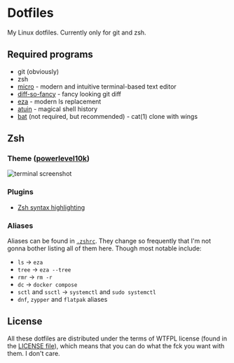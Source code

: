 # Dotfiles
My Linux dotfiles. Currently only for git and zsh.

## Required programs
- git (obviously)
- zsh
- [micro](https://github.com/zyedidia/micro) - modern and intuitive terminal-based text editor
- [diff-so-fancy](https://github.com/so-fancy/diff-so-fancy) - fancy looking git diff
- [eza](https://github.com/eza-community/eza) - modern ls replacement
- [atuin](https://github.com/ellie/atuin) - magical shell history
- [bat](https://github.com/sharkdp/bat) (not required, but recommended) - cat(1) clone with wings

## Zsh
### Theme ([powerlevel10k](https://github.com/romkatv/powerlevel10k))

![terminal screenshot](https://cdn.discordapp.com/attachments/969317854635769929/1126826524906094602/image.png)

### Plugins
- [Zsh syntax highlighting](https://github.com/zsh-users/zsh-syntax-highlighting)

### Aliases
Aliases can be found in [`.zshrc`](./.zshrc). They change so frequently that I'm not gonna bother listing all of them here. Though most notable include:
- `ls` -> `eza`
- `tree` -> `eza --tree`
- `rmr` -> `rm -r`
- `dc` -> `docker compose`
- `sctl` and `ssctl` -> `systemctl` and `sudo systemctl`
- `dnf`, `zypper` and `flatpak` aliases

## License
All these dotfiles are distributed under the terms of WTFPL license (found in the [LICENSE file](./LICENSE)), which means that you can do what the fck you want with them. I don't care.
